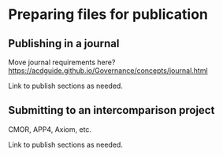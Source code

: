 # Preparing files for publication

## Publishing in a journal

Move journal requirements here? https://acdguide.github.io/Governance/concepts/journal.html

Link to publish sections as needed.

## Submitting to an intercomparison project

CMOR, APP4, Axiom, etc.

Link to publish sections as needed.